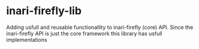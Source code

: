 # inari-firefly-lib
Adding usfull and reusable functionallity to inari-firefly (core) API. Since the inari-firefly API is just the core framework this library has usfull implementations

